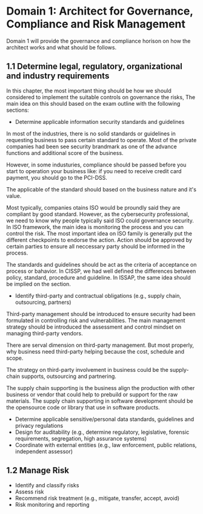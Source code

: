 # Domain 1: Architect for Governance, Compliance and Risk Management

Domain 1 will provide the governance and compliance horison on how the architect works and what should be follows.

## 1.1 Determine legal, regulatory, organizational and industry requirements

In this chapter, the most important thing should be how we should considered to implement the suitable controls on governance the risks, The main idea on this should based on the exam outline with the following sections:

- Determine applicable information security standards and guidelines

In most of the industries, there is no solid standards or guidelines in requesting business to pass certain standard to operate. Most of the private companies had been see security brandmark as one of the advance functions and additional score of the business.

However, in some industuries, compliance should be passed before you start to operation your business like: if you need to receive credit card payment, you should go to the PCI-DSS.

The applicable of the standard should based on the business nature and it's value.

Most typically, companies otains ISO would be proundly said they are compliant by good standard. However, as the cybersecurity professional, we need to know why people typically said ISO could governance security. In ISO framework, the main idea is monitoring the process and you can control the risk. The most important idea on ISO family is generally put the different checkpoints to endorse the action. Action should be approved by certain parties to ensure all neccessary party should be informed in the process.

The standards and guidelines should be act as the criteria of acceptance on process or bahavior. In CISSP, we had well defined the differences between policy, standard, procedure and guideline. In ISSAP, the same idea should be implied on the section.

- Identify third-party and contractual obligations (e.g., supply chain, outsourcing, partners)

Third-party management should be introduced to ensure security had been formulated in controlling risk and vulnerabilities. The main management strategy should be introduced the assessment and control mindset on managing third-party vendors.

There are serval dimension on third-party management. But most properly, why business need third-party helping because the cost, schedule and scope. 

The strategy on third-party involvement in business could be the supply-chain supports, outsourcing and partnering.

The supply chain supporting is the business align the production with other business or vendor that could help to prebuild or support for the raw materials. The supply chain supporting in software development should be the opensource code or library that use in software products. 

- Determine applicable sensitive/personal data standards, guidelines and privacy regulations
- Design for auditability (e.g., determine regulatory, legislative, forensic requirements, segregation, high assurance systems)
- Coordinate with external entities (e.g., law enforcement, public relations, independent assessor)

## 1.2 Manage Risk
- Identify and classify risks
- Assess risk
- Recommend risk treatment (e.g., mitigate, transfer, accept, avoid)
- Risk monitoring and reporting